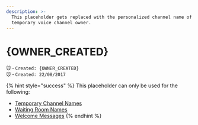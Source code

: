 ```yaml
---
description: >-
  This placeholder gets replaced with the personalized channel name of the
  temporary voice channel owner.
---
```


# {OWNER\_CREATED}

```
🐭・Created: {OWNER_CREATED}
🐭・Created: 22/08/2017
```

{% hint style="success" %}
This placeholder can only be used for the following:

* [Temporary Channel Names](../creator/overview/name.md)
* [Waiting Room Names](../creator/customization/waiting-room-name.md)
* [Welcome Messages](../creator/customization/welcome-message.md)
{% endhint %}

